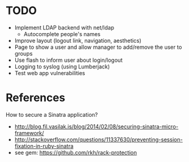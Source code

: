 # TODO

* Implement LDAP backend with net/ldap
  * Autocomplete people's names
* Improve layout (logout link, navigation, aesthetics)
* Page to show a user and allow manager to add/remove the user to groups
* Use flash to inform user about login/logout
* Logging to syslog (using Lumberjack)
* Test web app vulnerabilities

# References

How to secure a Sinatra application?

* http://blog.fil.vasilak.is/blog/2014/02/08/securing-sinatra-micro-framework/
* http://stackoverflow.com/questions/11337630/preventing-session-fixation-in-ruby-sinatra
* see gem: https://github.com/rkh/rack-protection
